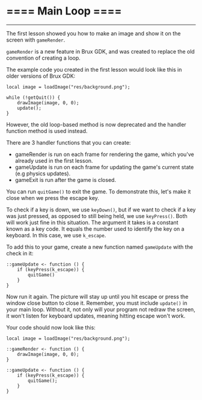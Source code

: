 # **==== Main Loop ====**

----

The first lesson showed you how to make an image and show it on the screen with `gameRender`.

`gameRender` is a new feature in Brux GDK, and was created to replace the old convention of creating a loop.

The example code you created in the first lesson would look like this in older versions of Brux GDK:

```
local image = loadImage("res/background.png");

while (!getQuit()) {
	drawImage(image, 0, 0);
	update();
}
```

However, the old loop-based method is now deprecated and the handler function method is used instead.

There are 3 handler functions that you can create:

- gameRender is run on each frame for rendering the game, which you've already used in the first lesson.
- gameUpdate is run on each frame for updating the game's current state (e.g physics updates).
- gameExit is run after the game is closed.

You can run `quitGame()` to exit the game. To demonstrate this, let's make it close when we press the escape key.

To check if a key is down, we use `keyDown()`, but if we want to check if a key was just pressed, as opposed to still being held, we use `keyPress()`. Both will work just fine in this situation. The argument it takes is a constant known as a key code. It equals the number used to identify the key on a keyboard. In this case, we use `k_escape`.

To add this to your game, create a new function named `gameUpdate` with the check in it:

```
::gameUpdate <- function () {
	if (keyPress(k_escape)) {
		quitGame()
	}
}
```

Now run it again. The picture will stay up until you hit escape or press the window close button to close it. Remember, you must include `update()` in your main loop. Without it, not only will your program not redraw the screen, it won't listen for keyboard updates, meaning hitting escape won't work.

Your code should now look like this:

```
local image = loadImage("res/background.png");

::gameRender <- function () {
	drawImage(image, 0, 0);
}

::gameUpdate <- function () {
	if (keyPress(k_escape)) {
		quitGame();
	}
}
```